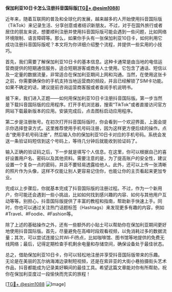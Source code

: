 **保加利亚10日卡怎么注册抖音国际版[[TG💪+ @esim1088](https://t.me/s/esim1088)]**

近年来，随着互联网的普及和全球化的发展，越来越多的人开始使用抖音国际版（TikTok）来记录生活、分享创意或者结识新朋友。不过，对于在国外旅行或者居住的朋友来说，想要顺利注册并使用抖音国际版可能会遇到一些问题，比如网络环境限制、语言障碍等。那么，如果你手头有一张保加利亚10日卡，如何利用它成功注册抖音国际版呢？本文将为你详细介绍整个流程，并提供一些实用的小技巧。

首先，我们需要了解保加利亚10日卡的基本信息。这种卡通常是由当地的电信运营商提供的短期通信服务，适合短期游客或商务人士使用。它包含了通话、短信以及一定量的数据流量，非常适合在保加利亚期间上网和沟通。当然，在使用这张卡之前，你需要确保你的手机支持当地运营商的频段，并且已经解锁了SIM卡功能。如果不确定的话，建议提前咨询运营商客服或者查阅手机说明书。

接下来，我们进入正题——如何用保加利亚10日卡注册抖音国际版。第一步当然是下载抖音国际版的应用程序。打开手机浏览器，搜索“TikTok”或者直接访问官方网站下载最新版本的应用。安装完成后，点击图标启动应用程序。

第二步是注册账号。在初次打开抖音国际版时，你会看到一个欢迎界面，上面会提示你选择登录方式。这里推荐使用手机号码注册，因为这样更方便后续的操作。点击“使用手机号码注册”，然后输入你的保加利亚10日卡对应的手机号码。系统会发送一条验证码短信到这个号码上，等待几分钟后就能收到验证码了。

输入正确的验证码之后，下一步就是填写个人信息。在这里，你可以根据自己的喜好设置用户名、密码以及其他资料。需要注意的是，为了提高账户的安全性，建议设置一个复杂一点的密码，并且不要轻易透露给他人。此外，还可以上传一张清晰的照片作为头像，这样不仅能让别人更容易记住你，也能让你的主页看起来更加专业。

完成以上步骤后，你就基本完成了抖音国际版的注册过程。不过，作为一个新用户，你可能还会遇到一些小挑战，比如如何找到感兴趣的内容、如何与其他用户互动等等。别担心，抖音国际版提供了丰富的教程和指南，帮助新手快速上手。同时，你也可以通过关注热门话题标签（Hashtags）来发现更多有趣的内容，例如#Travel、#Foodie、#Fashion等。

除了上述的基础操作之外，还有一些额外的小贴士可以帮助你在保加利亚期间更好地使用抖音国际版。首先，尽量避免在高峰时段观看视频，以免消耗过多的数据流量；其次，可以尝试连接公共Wi-Fi热点，比如咖啡馆、图书馆等地提供的免费无线网络；最后，记得定期检查手机剩余电量和存储空间，确保设备处于最佳状态。

总之，借助保加利亚10日卡，你可以轻松地注册并享受抖音国际版带来的乐趣。无论是在美丽的瓦尔纳海滩边录制短视频，还是在索非亚的大街小巷拍摄街头艺术作品，抖音都能成为记录美好瞬间的最佳工具。希望这篇文章能对你有所帮助，祝你在保加利亚度过一段愉快而充实的旅程！

[[TG💪+ @esim1088](https://t.me/s/esim1088) ![Image](https://i.postimg.cc/4NQfJmqS/Snipaste-2025-05-13-00-14-12.png)]